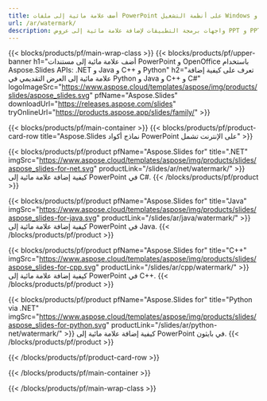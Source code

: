 ```yaml
---
title: أضف علامة مائية إلى ملفات PowerPoint على أنظمة التشغيل Windows و Linux و macOS
url: /ar/watermark/
description: واجهات برمجة التطبيقات لإضافة علامة مائية إلى عروض PPT و PPTX و ODP
---
```


{{< blocks/products/pf/main-wrap-class >}}
{{< blocks/products/pf/upper-banner h1="أضف علامة مائية إلى مستندات PowerPoint و OpenOffice باستخدام Aspose.Slides APIs: .NET و Java و C++ و Python" h2="تعرف على كيفية إضافة علامة مائية إلى العرض التقديمي في Python و Java و C++ و C#" logoImageSrc="https://www.aspose.cloud/templates/aspose/img/products/slides/aspose_slides.svg" pfName="Aspose.Slides" downloadUrl="https://releases.aspose.com/slides" tryOnlineUrl="https://products.aspose.app/slides/family/" >}}

{{< blocks/products/pf/main-container >}}
{{< blocks/products/pf/product-card-row title="Aspose.Slides نماذج أكواد PowerPoint على الإنترنت تشمل" >}}

{{< blocks/products/pf/product pfName="Aspose.Slides for" title=".NET" imgSrc="https://www.aspose.cloud/templates/aspose/img/products/slides/aspose_slides-for-net.svg" productLink="/slides/ar/net/watermark/" >}}
كيفية إضافة علامة مائية إلى PowerPoint في C#.
{{< /blocks/products/pf/product >}}

{{< blocks/products/pf/product pfName="Aspose.Slides for" title="Java" imgSrc="https://www.aspose.cloud/templates/aspose/img/products/slides/aspose_slides-for-java.svg" productLink="/slides/ar/java/watermark/" >}}
كيفية إضافة علامة مائية إلى PowerPoint في Java.
{{< /blocks/products/pf/product >}}

{{< blocks/products/pf/product pfName="Aspose.Slides for" title="C++" imgSrc="https://www.aspose.cloud/templates/aspose/img/products/slides/aspose_slides-for-cpp.svg" productLink="/slides/ar/cpp/watermark/" >}}
كيفية إضافة علامة مائية إلى PowerPoint في C++.
{{< /blocks/products/pf/product >}}

{{< blocks/products/pf/product pfName="Aspose.Slides for" title="Python via .NET" imgSrc="https://www.aspose.cloud/templates/aspose/img/products/slides/aspose_slides-for-python.svg" productLink="/slides/ar/python-net/watermark/" >}}
كيفية إضافة علامة مائية إلى PowerPoint في بايثون.
{{< /blocks/products/pf/product >}}

{{< /blocks/products/pf/product-card-row >}}

{{< /blocks/products/pf/main-container >}}

{{< /blocks/products/pf/main-wrap-class >}}
